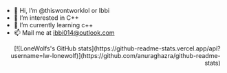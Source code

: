 - 👋 Hi, I’m @thiswontworklol or Ibbi 
- 👀 I’m interested in C++
- 🌱 I’m currently learning c++
- 📫 Mail me at ibbi014@outlook.com 

<p align='right'>[![LoneWolfs's GitHub stats](https://github-readme-stats.vercel.app/api?username=lw-lonewolf)](https://github.com/anuraghazra/github-readme-stats) </align>
</p>
<!---
thiswontworklol/thiswontworklol is a ✨ special ✨ repository because its `README.md` (this file) appears on your GitHub profile.
You can click the Preview link to take a look at your changes.
--->
